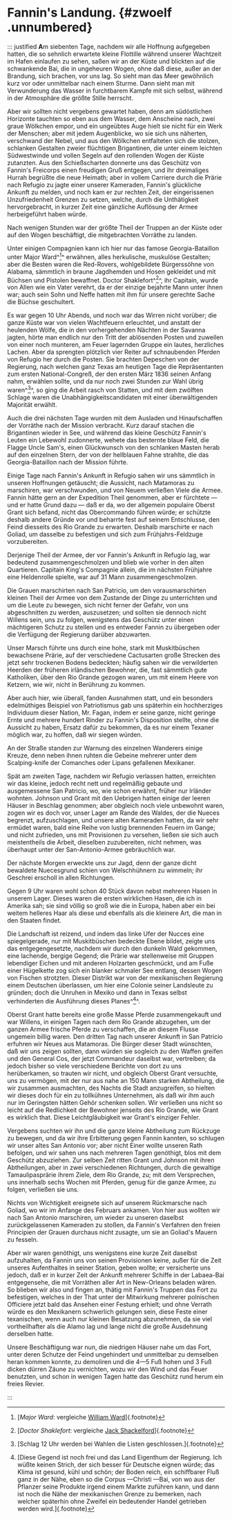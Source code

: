 # Fannin's Landung. {#zwoelf .unnumbered}

::: justified
**A**m siebenten Tage, nachdem wir alle Hoffnung aufgegeben hatten, die so sehnlich
erwartete kleine Flottille während unserer Wachtzeit im Hafen einlaufen zu
sehen, saßen wir an der Küste und blickten auf die schwankende Bai, die in
ungeheuren Wogen, ohne daß diese, außer an der Brandung, sich brachen, vor uns
lag. So sieht man das Meer gewöhnlich kurz vor oder unmittelbar nach einem
Sturme. Dann sieht man mit Verwunderung das Wasser in furchtbarem Kampfe mit
sich selbst, während in der Atmosphäre die größte Stille herrscht.

Aber wir sollten nicht vergebens gewartet haben, denn am südöstlichen Horizonte
tauchten so eben aus dem Wasser, dem Anscheine nach, zwei graue Wölkchen empor,
und ein ungeübtes Auge hielt sie nicht für ein Werk der Menschen; aber mit jedem
Augenblicke, wo sie sich uns näherten, verschwand der Nebel, und aus den
Wölkchen entfalteten sich die stolzen, schlanken Gestalten zweier flüchtigen
Brigantinen, die unter einem leichten Südwestwinde und vollen Segeln auf den
rollenden Wogen der Küste zutanzten. Aus den Schießscharten donnerte uns das
Geschütz von Fannin's Freicorps einen freudigen Gruß entgegen, und ihr
dreimaliges Hurrah begrüßte die neue Heimath; aber in vollem Carriere durch die
Prärie nach Refugio zu jagte einer unserer Kameraden, Fannin's glückliche
Ankunft zu melden, und noch kam er zur rechten Zeit, der eingerissenen
Unzufriedenheit Grenzen zu setzen, welche, durch die Unthätigkeit
hervorgebracht, in kurzer Zeit eine gänzliche Auflösung der Armee herbeigeführt
haben würde.

Nach wenigen Stunden war der größte Theil der Truppen an der Küste oder auf den
Wogen beschäftigt, die mitgebrachten Vorräthe zu landen.

Unter einigen Compagnien kann ich hier nur das famose Georgia-Bataillon unter
Major Ward^[^1213]^ erwähnen, alles herkulische, muskulöse Gestalten; aber die Besten
waren die Red-Rovers, wohlgebildete Bürgerssöhne von Alabama, sämmtlich in
braune Jagdhemden und Hosen gekleidet und mit Büchsen und Pistolen bewaffnet.
Doctor Shaklefort^[^1212]^, ihr Capitain, wurde von Allen wie ein Vater verehrt, da er
der einzige bejahrte Mann unter ihnen war; auch sein Sohn und Neffe hatten mit
ihm für unsere gerechte Sache die Büchse geschultert.

Es war gegen 10 Uhr Abends, und noch war das Wirren nicht vorüber; die ganze
Küste war von vielen Wachtfeuern erleuchtet, und anstatt der heulenden Wölfe,
die in den vorhergehenden Nächten in der Savanna jagten, hörte man endlich nur
den Tritt der ablösenden Posten und zuweilen von einer noch munteren, am Feuer
lagernden Gruppe ein lautes, herzliches Lachen. Aber da sprengten plötzlich vier
Reiter auf schnaubenden Pferden von Refugio her durch die Posten. Sie brachten
Depeschen von der Regierung, nach welchen ganz Texas am heutigen Tage die
Repräsentanten zum ersten National-Congreß, der den ersten März 1836 seinen
Anfang nahm, erwählen sollte, und da nur noch zwei Stunden zur Wahl übrig
waren^[^1210]^, so ging die Arbeit rasch von Statten, und mit dem zwölften Schlage
waren die Unabhängigkeitscandidaten mit einer überwältigenden Majorität erwählt.

Auch die drei nächsten Tage wurden mit dem Ausladen und Hinaufschaffen der
Vorräthe nach der Mission verbracht. Kurz darauf stachen die Brigantinen wieder
in See, und während das kleine Geschütz Fannin's Leuten ein Lebewohl zudonnerte,
wehete das besternte blaue Feld, die Flagge Uncle Sam's, einen Glückwunsch von
den schlanken Masten herab auf den einzelnen Stern, der von der hellblauen Fahne
strahlte, die das Georgia-Bataillon nach der Mission führte.

Einige Tage nach Fannin's Ankunft in Refugio sahen wir uns sämmtlich in unseren
Hoffnungen getäuscht; die Aussicht, nach Matamoras zu marschiren, war
verschwunden, und von Neuem verließen Viele die Armee. Fannin hätte gern an der
Expedition Theil genommen, aber er fürchtete — und er hatte Grund dazu — daß er
da, wo der allgemein populaire Oberst Grant sich befand, nicht das Obercommando
führen würde; er schützte deshalb andere Gründe vor und beharrte fest auf seinem
Entschlusse, den Feind diesseits des Rio Grande zu erwarten. Deshalb marschirte
er nach Goliad, um dasselbe zu befestigen und sich zum Frühjahrs-Feldzuge
vorzubereiten.

Derjenige Theil der Armee, der vor Fannin's Ankunft in Refugio lag, war
bedeutend zusammengeschmolzen und blieb wie vorher in den alten Quartieren.
Capitain King's Compagnie allein, die im nächsten Frühjahre eine Heldenrolle
spielte, war auf 31 Mann zusammengeschmolzen.

Die Grauen marschirten nach San Patricio, um den vorausmarschirten kleinen Theil
der Armee von dem Zustande der Dinge zu unterrichten und um die Leute zu
bewegen, sich nicht ferner der Gefahr, von uns abgeschnitten zu werden,
auszusetzen; und sollten sie dennoch nicht Willens sein, uns zu folgen,
wenigstens das Geschütz unter einen mächtigeren Schutz zu stellen und es
entweder Fannin zu übergeben oder die Verfügung der Regierung darüber
abzuwarten.

Unser Marsch führte uns durch eine hohe, stark mit Muskitbüschen bewachsene
Prärie, auf der verschiedene Cactusarten große Strecken des jetzt sehr trockenen
Bodens bedeckten; häufig sahen wir die verwilderten Heerden der früheren
irländischen Bewohner, die, fast sämmtlich gute Katholiken, über den Rio Grande
gezogen waren, um mit einem Heere von Ketzern, wie wir, nicht in Berührung zu
kommen.

Aber auch hier, wie überall, fanden Ausnahmen statt, und ein besonders
edelmüthiges Beispiel von Patriotismus gab uns späterhin ein hochherziges
Individuum dieser Nation, Mr. Fagan, indem er seine ganze, nicht geringe Ernte
und mehrere hundert Rinder zu Fannin's Disposition stellte, ohne die Aussicht zu
haben, Ersatz dafür zu bekommen, da es nur einem Texaner möglich war, zu hoffen,
daß wir siegen würden.

An der Straße standen zur Warnung des einzelnen Wanderers einige Kreuze, denn
neben ihnen ruhten die Gebeine mehrerer unter dem Scalping-knife der Comanches
oder Lipans gefallenen Mexikaner.

Spät am zweiten Tage, nachdem wir Refugio verlassen hatten, erreichten wir das
kleine, jedoch recht nett und regelmäßig gebaute und ausgemessene San Patricio,
wo, wie schon erwähnt, früher nur Irländer wohnten. Johnson und Grant mit den
Uebrigen hatten einige der leeren Häuser in Beschlag genommen; aber obgleich
noch viele unbewohnt waren, zogen wir es doch vor, unser Lager am Rande des
Waldes, der die Nueces begrenzt, aufzuschlagen, und unsere alten Kameraden
hatten, da wir sehr ermüdet waren, bald eine Reihe von lustig brennenden Feuern
im Gange; und nicht zufrieden, uns mit Provisionen zu versehen, ließen sie sich
auch meistentheils die Arbeit, dieselben zuzubereiten, nicht nehmen, was
überhaupt unter der San-Antonio-Armee gebräuchlich war.

Der nächste Morgen erweckte uns zur Jagd, denn der ganze dicht bewaldete
Nuecesgrund schien von Welschhühnern zu wimmeln; ihr Geschrei erscholl in allen
Richtungen.

Gegen 9 Uhr waren wohl schon 40 Stück davon nebst mehreren Hasen in unserem
Lager. Dieses waren die ersten wirklichen Hasen, die ich in Amerika sah; sie
sind völlig so groß wie die in Europa, haben aber ein bei weitem helleres Haar
als diese und ebenfalls als die kleinere Art, die man in den Staaten findet.

Die Landschaft ist reizend, und indem das linke Ufer der Nucces eine
spiegelgerade, nur mit Muskitbüschen bedeckte Ebene bildet, zeigte uns das
entgegengesetzte, nachdem wir durch den dunkeln Wald gekommen, eine lachende,
bergige Gegend; die Prärie war stellenweise mit Gruppen lebendiger Eichen und
mit anderen Holzarten geschmückt, und am Fuße einer Hügelkette zog sich ein
blanker schmaler See entlang, dessen Wogen von Fischen strotzten. Dieser
Distrikt war von der mexikanischen Regierung einem Deutschen überlassen, um hier
eine Colonie seiner Landsleute zu gründen; doch die Unruhen in Mexiko und dann
in Texas selbst verhinderten die Ausführung dieses Planes^[^1211]^.

Oberst Grant hatte bereits eine große Masse Pferde zusammengekauft und war
Willens, in einigen Tagen nach dem Rio Grande abzugehen, um der ganzen Armee
frische Pferde zu verschaffen, die an diesem Flusse ungemein billig waren. Den
dritten Tag nach unserer Ankunft in San Patricio erfuhren wir Neues aus
Matamoras. Die Bürger dieser Stadt wünschten, daß wir uns zeigen sollten, dann
würden sie sogleich zu den Waffen greifen und den General Cos, der jetzt
Commandeur daselbst war, vertreiben; da jedoch bisher so viele verschiedene
Berichte von dort zu uns herüberkamen, so trauten wir nicht, und obgleich Oberst
Grant versuchte, uns zu vermögen, mit der nur aus nahe an 150 Mann starken
Abtheilung, die wir zusammen ausmachten, des Nachts die Stadt anzugreifen, so
hielten wir dieses doch für ein zu tollkühnes Unternehmen, als daß wir ihm auch
nur im Geringsten hätten Gehör schenken sollen. Wir verließen uns nicht so
leicht auf die Redlichkeit der Bewohner jenseits des Rio Grande, wie Grant es
wirklich that. Diese Leichtgläubigkeit war Grant's einziger Fehler.

Vergebens suchten wir ihn und die ganze kleine Abtheilung zum Rückzuge zu
bewegen, und da wir ihre Erbitterung gegen Fannin kannten, so schlugen wir unser
altes San Antonio vor; aber nicht Einer wollte unseren Rath befolgen, und wir
sahen uns nach mehreren Tagen genöthigt, blos mit dem Geschütz abzuziehen. Zur
selben Zeit ritten Grant und Johnson mit ihren Abtheilungen, aber in zwei
verschiedenen Richtungen, durch die gewaltige Tamaulipasprärie ihrem Ziele, dem
Rio Grande, zu; mit dem Versprechen, uns innerhalb sechs Wochen mit Pferden,
genug für die ganze Armee, zu folgen, verließen sie uns.

Nichts von Wichtigkeit ereignete sich auf unserem Rückmarsche nach Goliad, wo
wir im Anfange des Februars ankamen. Von hier aus wollten wir nach San Antonio
marschiren, um wieder zu unseren daselbst zurückgelassenen Kameraden zu stoßen,
da Fannin's Verfahren den freien Principien der Grauen durchaus nicht zusagte,
um sie an Goliad's Mauern zu fesseln.

Aber wir waren genöthigt, uns wenigstens eine kurze Zeit daselbst aufzuhalten,
da Fannin uns von seinen Provisionen keine, außer für die Zeit unseres
Aufenthaltes in seiner Station, geben wollte; er versicherte uns jedoch, daß er
in kurzer Zeit der Ankunft mehrerer Schiffe in der Labaea-Bai entgegensehe, die
mit Vorräthen aller Art in New-Orleans beladen wären. So blieben wir also und
fingen an, thätig mit Fannin's Truppen das Fort zu befestigen, welches in der
That unter der Mitwirkung mehrerer polnischen Officiere jetzt bald das Ansehen
einer Festung erhielt; und ohne Verrath würde es den Mexikanern schwerlich
gelungen sein, diese Feste einer texanischen, wenn auch nur kleinen Besatzung
abzunehmen, da sie viel vortheilhafter als die Alamo lag und lange nicht die
große Ausdehnung derselben hatte.

Unsere Beschäftigung war nun, die niedrigen Häuser nahe um das Fort, unter deren
Schutze der Feind ungehindert und unmittelbar zu demselben heran kommen konnte,
zu demoliren und die 4—5 Fuß hohen und 3 Fuß dicken dürren Zäune zu vernichten,
wozu wir den Wind und das Feuer benutzten, und schon in wenigen Tagen hatte das
Geschütz rund herum ein freies Revier.

:::

[^1210]: [Schlag 12 Uhr werden bei Wahlen die Listen geschlossen.]{.footnote}

[^1211]: [Diese Gegend ist noch frei und das Land Eigenthum der Regierung. Ich wüßte keinen Strich, der sich besser für Deutsche eignen würde; das Klima ist gesund, kühl und schön; der Boden reich, ein schiffbarer Fluß ganz in der Nähe, eben so die Corpus —Christi —Bai, von wo aus der Pflanzer seine Produkte irgend einem Markte zuführen kann, und dann ist noch die Nähe der mexikanischen Grenze zu bemerken, nach welcher späterhin ohne Zweifel ein bedeutender Handel getrieben werden wird.]{.footnote}

[^1212]: [*Doctor Shaklefort*: vergleiche [Jack Shackelford](https://en.wikipedia.org/wiki/Jack_Shackelford)]{.footnote}

[^1213]: [*Major Ward*: vergleiche [William Ward](https://en.wikipedia.org/wiki/William_Ward_(Texas_soldier))]{.footnote}
